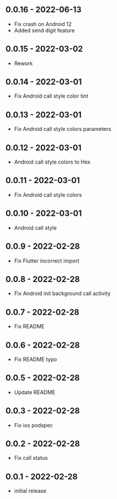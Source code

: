 ## 0.0.16 - 2022-06-13
* Fix crash on Android 12
* Added send digit feature

## 0.0.15 - 2022-03-02
* Rework

## 0.0.14 - 2022-03-01
* Fix Android call style color tint

## 0.0.13 - 2022-03-01
* Fix Android call style colors parameters

## 0.0.12 - 2022-03-01
* Android call style colors to Hex

## 0.0.11 - 2022-03-01
* Fix Android call style colors

## 0.0.10 - 2022-03-01
* Android call style

## 0.0.9 - 2022-02-28
* Fix Flutter incorrect import

## 0.0.8 - 2022-02-28
* Fix Android init background call activity

## 0.0.7 - 2022-02-28
* Fix README

## 0.0.6 - 2022-02-28
* Fix README typo

## 0.0.5 - 2022-02-28
* Update README

## 0.0.3 - 2022-02-28
* Fix ios podspec

## 0.0.2 - 2022-02-28
* Fix call status

## 0.0.1 - 2022-02-28
* initial release
